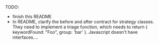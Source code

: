 TODO:
- finish this README
- In README, clarify the before and after contract for strategy classes. They need to implement a triage function, which needs to return { keywordFound: "Foo", group: 'bar' }. Javascript doesn't have interfaces....
